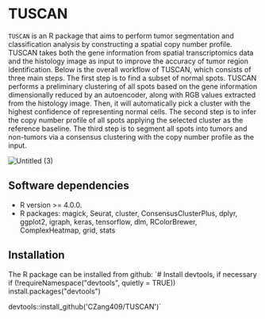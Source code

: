 # TUSCAN

`TUSCAN` is an R package that aims to perform tumor segmentation and classification analysis by constructing a spatial copy number profile. TUSCAN takes both the gene information from spatial transcriptomics data and the histology image as input to improve the accuracy of tumor region identification. Below is the overall workflow of TUSCAN, which consists of three main steps. The first step is to find a subset of normal spots. TUSCAN performs a preliminary
clustering of all spots based on the gene information dimensionally reduced by an autoencoder, along with RGB values extracted from the histology image. Then, it will automatically pick a cluster with the highest confidence of representing normal cells. The second step is to infer the copy number profile of all spots applying the selected cluster as the reference baseline. The third step is to segment all spots into tumors and non-tumors via a consensus clustering with the copy number profile as the input.

![Untitled (3)](https://github.com/CZang409/TUSCAN/assets/166551317/cdccc0c6-6feb-47ce-9782-f36a044eae2e)

## Software dependencies
- R version >= 4.0.0.  
- R packages:  magick, Seurat, cluster, ConsensusClusterPlus, dplyr, ggplot2, igraph, keras, tensorflow, dlm, RColorBrewer, ComplexHeatmap, grid, stats
  
## Installation
The R package can be installed from github:
`# Install devtools, if necessary
if (!requireNamespace("devtools", quietly = TRUE))
    install.packages("devtools")

devtools::install_github('CZang409/TUSCAN')`
